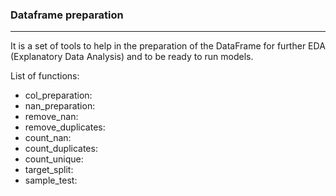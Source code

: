### Dataframe preparation
-----

It is a set of tools to help in the preparation of the DataFrame for further EDA (Explanatory Data Analysis) and to be ready to run models.

List of functions:
* col_preparation: 
* nan_preparation:
* remove_nan:
* remove_duplicates:
* count_nan:
* count_duplicates:
* count_unique:
* target_split:
* sample_test:

